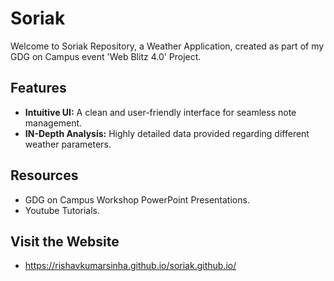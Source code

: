 # Soriak
Welcome to Soriak Repository, a Weather Application, created as part of my GDG on Campus event 'Web Blitz 4.0' Project.

## Features

- **Intuitive UI:** A clean and user-friendly interface for seamless note management.
- **IN-Depth Analysis:** Highly detailed data provided regarding different weather parameters.

## Resources

- GDG on Campus Workshop PowerPoint Presentations.
- Youtube Tutorials.

## Visit the Website

- https://rishavkumarsinha.github.io/soriak.github.io/

